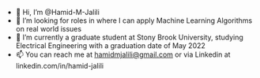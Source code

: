 - 👋 Hi, I’m @Hamid-M-Jalili
- 👀 I’m looking for roles in where I can apply Machine Learning Algorithms on real world issues
- 🌱 I’m currently a graduate student at Stony Brook University, studying Electrical Engineering with a graduation date of May 2022 
- 📫 You can reach me at hamidmjalili@gmail.com or via Linkedin at linkedin.com/in/hamid-jalili   

<!---
Hamid-M-Jalili/Hamid-M-Jalili is a ✨ special ✨ repository because its `README.md` (this file) appears on your GitHub profile.
You can click the Preview link to take a look at your changes.
--->
